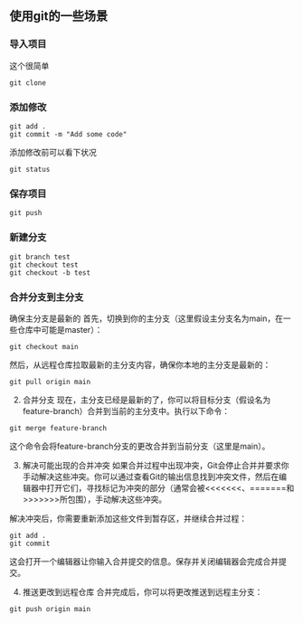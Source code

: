 ## 使用git的一些场景
### 导入项目
这个很简单
```
git clone 
```
### 添加修改
```
git add .
git commit -m "Add some code"
```
添加修改前可以看下状况
```
git status
```
### 保存项目
```
git push 
```
### 新建分支
```
git branch test
git checkout test
git checkout -b test
```
### 合并分支到主分支
 确保主分支是最新的
首先，切换到你的主分支（这里假设主分支名为main，在一些仓库中可能是master）：
```
git checkout main
```
然后，从远程仓库拉取最新的主分支内容，确保你本地的主分支是最新的：
```
git pull origin main
```
2. 合并分支
现在，主分支已经是最新的了，你可以将目标分支（假设名为feature-branch）合并到当前的主分支中。执行以下命令：
```
git merge feature-branch
```
这个命令会将feature-branch分支的更改合并到当前分支（这里是main）。

3. 解决可能出现的合并冲突
如果合并过程中出现冲突，Git会停止合并并要求你手动解决这些冲突。你可以通过查看Git的输出信息找到冲突文件，然后在编辑器中打开它们，寻找标记为冲突的部分（通常会被<<<<<<<、=======和>>>>>>>所包围），手动解决这些冲突。

解决冲突后，你需要重新添加这些文件到暂存区，并继续合并过程：
```
git add .
git commit
```
这会打开一个编辑器让你输入合并提交的信息。保存并关闭编辑器会完成合并提交。

4. 推送更改到远程仓库
合并完成后，你可以将更改推送到远程主分支：
```
git push origin main
```
